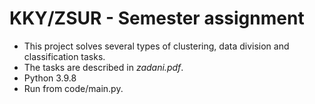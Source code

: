 # KKY/ZSUR - Semester assignment
* This project solves several types of clustering, data division and classification tasks.
* The tasks are described in _zadani.pdf_.
* Python 3.9.8
* Run from code/main.py.
